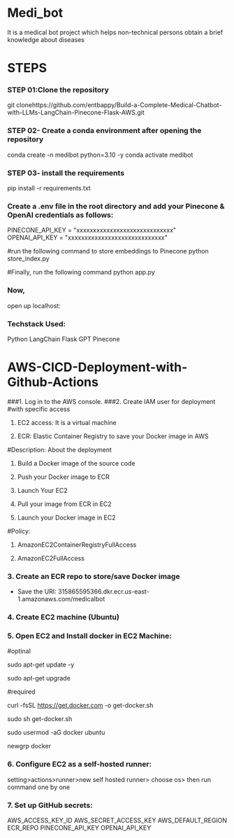 # Medi_bot
It is a medical bot project which helps non-technical persons obtain a brief knowledge about diseases

# STEPS

### STEP 01:Clone the repository
git clonehttps://github.com/entbappy/Build-a-Complete-Medical-Chatbot-with-LLMs-LangChain-Pinecone-Flask-AWS.git

### STEP 02- Create a conda environment after opening the repository
conda create -n medibot python=3.10 -y
conda activate medibot

### STEP 03- install the requirements
pip install -r requirements.txt

### Create a .env file in the root directory and add your Pinecone & OpenAI credentials as follows:
PINECONE_API_KEY = "xxxxxxxxxxxxxxxxxxxxxxxxxxxxx"
OPENAI_API_KEY = "xxxxxxxxxxxxxxxxxxxxxxxxxxxxx"

#run the following command to store embeddings to Pinecone
python store_index.py

#Finally, run the following command
python app.py

### Now,
open up localhost:

### Techstack Used:
Python
LangChain
Flask
GPT
Pinecone

# AWS-CICD-Deployment-with-Github-Actions
###1. Log in to the AWS console.
###2. Create IAM user for deployment
#with specific access

1. EC2 access: It is a virtual machine

2. ECR: Elastic Container Registry to save your Docker image in AWS


#Description: About the deployment

1. Build a Docker image of the source code

2. Push your Docker image to ECR

3. Launch Your EC2 

4. Pull your image from ECR in EC2

5. Launch your Docker image in EC2

#Policy:

1. AmazonEC2ContainerRegistryFullAccess

2. AmazonEC2FullAccess
### 3. Create an ECR repo to store/save Docker image
- Save the URI: 315865595366.dkr.ecr.us-east-1.amazonaws.com/medicalbot
### 4. Create EC2 machine (Ubuntu)
### 5. Open EC2 and Install docker in EC2 Machine:
#optinal

sudo apt-get update -y

sudo apt-get upgrade

#required

curl -fsSL https://get.docker.com -o get-docker.sh

sudo sh get-docker.sh

sudo usermod -aG docker ubuntu

newgrp docker
### 6. Configure EC2 as a self-hosted runner:
setting>actions>runner>new self hosted runner> choose os> then run command one by one
### 7. Set up GitHub secrets:
AWS_ACCESS_KEY_ID
AWS_SECRET_ACCESS_KEY
AWS_DEFAULT_REGION
ECR_REPO
PINECONE_API_KEY
OPENAI_API_KEY
